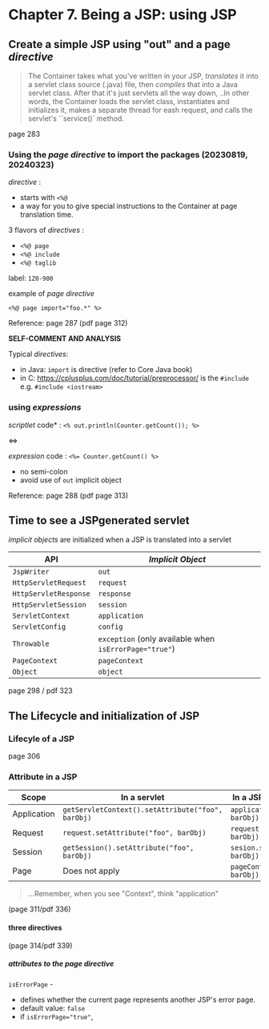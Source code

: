 # Chapter 7. Being a JSP: using JSP
## Create a simple JSP using "out" and a page *directive*
> The Container takes what you've written in your JSP, *translates* it into a servlet class source (.java) file, then *compiles* that into a Java servlet class. After that it's just servlets all the way down, ..In other words, the Container loads the servlet class, instantiates and initializes it, makes a separate thread for eash request, and calls the servlet's ``service()` method. 

page 283

### Using the *page directive* to import the packages (20230819, 20240323)

*directive* : 
 * starts with `<%@ ` 
 * a way for you to give special instructions to the Container at page translation time. 

3 flavors of *directives* :
 * `<%@ page`
 * `<%@ include`
 * `<%@ taglib`

label: `1Z0-900`

example of *page directive*

`<%@ page import="foo.*" %>`

Reference: page 287 (pdf page 312)

**SELF-COMMENT AND ANALYSIS**

Typical *directives*:
* in Java: `import` is directive (refer to Core Java book)
* in C: https://cplusplus.com/doc/tutorial/preprocessor/ is the `#include` e.g. `#include <iostream>`


### using *expressions*
*scriptlet* code* : `<% out.println(Counter.getCount()); %>`

<=>

*expression* code : `<%= Counter.getCount() %>`
 - no semi-colon
 - avoid use of `out` implicit object

Reference: page 288 (pdf page 313)



## Time to see a JSPgenerated servlet

*implicit objects* are initialized when a JSP is translated into a servlet

API			| *Implicit Object*
------------------------|------------------------
`JspWriter`		| `out`
`HttpServletRequest`	| `request`
`HttpServletResponse`	| `response`
`HttpServletSession`	| `session`
`ServletContext`	| `application`
`ServletConfig`		| `config`
`Throwable`		| `exception` (only available when `isErrorPage="true"`)
`PageContext`		| `pageContext`
`Object`		| `object`


page 298 / pdf 323

## The Lifecycle and initialization of JSP
### Lifecyle of a JSP
page 306
### Attribute in a JSP
Scope		| In a servlet						| In a JSP (using *implicit objects*)
----------------|-------------------------------------------------------|------------------------------------------
Application	| `getServletContext().setAttribute("foo", barObj)`	| `application.setAttribute("foo", barObj)`
Request		| `request.setAttribute("foo", barObj)`			| `request.setAttribute("foo", barObj)`
Session		| `getSession().setAttribute("foo", barObj)`		| `sesion.setAttribute("foo", barObj)`
Page		| Does not apply					| `pageContext.setAttribute("foo", barObj)`

> ...Remember, when you see "Context", think "application"

(page 311/pdf 336)

#### three directives
(page 314/pdf 339)

##### attributes to the *page directive*

`isErrorPage` - 
 * defines whether the current page represents another JSP's error page. 
 * default value: `false`
 * if `isErrorPage="true"`, 



